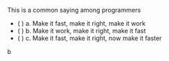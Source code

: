 <panel header=":lock::key: Common saying: Make it fast,...">
<question>

This is a common saying among programmers

- ( ) a. Make it fast, make it right, make it work
- ( ) b. Make it work, make it right, make it fast
- ( ) c. Make it fast, make it right, now make it faster


<div slot="answer">

b

</div>
</question>
</panel>
